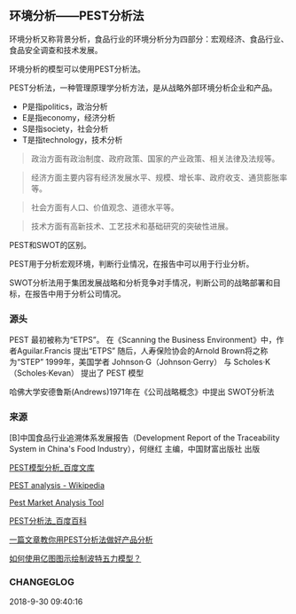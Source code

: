 

## 环境分析——PEST分析法

环境分析又称背景分析，食品行业的环境分析分为四部分：宏观经济、食品行业、食品安全调查和技术发展。

环境分析的模型可以使用PEST分析法。

PEST分析法，一种管理原理学分析方法，是从战略外部环境分析企业和产品。

* P是指politics，政治分析
* E是指economy，经济分析
* S是指society，社会分析
* T是指technology，技术分析

>政治方面有政治制度、政府政策、国家的产业政策、相关法律及法规等。

>经济方面主要内容有经济发展水平、规模、增长率、政府收支、通货膨胀率等。

>社会方面有人口、价值观念、道德水平等。

>技术方面有高新技术、工艺技术和基础研究的突破性进展。 

PEST和SWOT的区别。

PEST用于分析宏观环境，判断行业情况，在报告中可以用于行业分析。

SWOT分析法用于集团发展战略和分析竞争对手情况，判断公司的战略部署和目标，在报告中用于分析公司情况。



### 源头

PEST 最初被称为“ETPS”。
在《Scanning the Business Environment》中，作者Aguilar.Francis 提出“ETPS”
随后，人寿保险协会的Arnold Brown将之称为“STEP”
1999年，美国学者 Johnson·G（Johnson·Gerry） 与 Scholes·K（Scholes·Kevan） 提出了 PEST 模型


哈佛大学安德鲁斯(Andrews)1971年在《公司战略概念》中提出 SWOT分析法


### 来源
[B]中国食品行业追溯体系发展报告（Development Report of the  Traceability System in China's Food Industry），何继红 主编，中国财富出版社 出版

[PEST模型分析_百度文库](https://wenku.baidu.com/view/b407f12ef18583d04964596a.html)

[PEST analysis - Wikipedia](https://en.wikipedia.org/wiki/PEST_analysis)

[Pest Market Analysis Tool](https://www.businessballs.com/strategy-innovation/pest-market-analysis-tool-20/)

[PEST分析法_百度百科](https://baike.baidu.com/item/PEST%E5%88%86%E6%9E%90%E6%B3%95/5405422?fr=aladdin)

[一篇文章教你用PEST分析法做好产品分析](http://www.edrawsoft.cn/pest-analysis/)

[如何使用亿图图示绘制波特五力模型？](http://www.edrawsoft.cn/five-force-chart/)

### CHANGEGLOG
2018-9-30 09:40:16
<!--stackedit_data:
eyJoaXN0b3J5IjpbMTk0ODg2NzY0MV19
-->